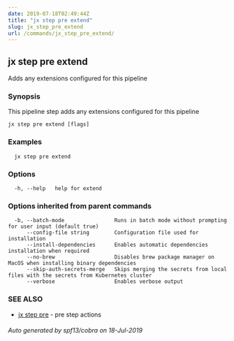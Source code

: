 ```yaml
---
date: 2019-07-18T02:49:44Z
title: "jx step pre extend"
slug: jx_step_pre_extend
url: /commands/jx_step_pre_extend/
---
```

## jx step pre extend

Adds any extensions configured for this pipeline

### Synopsis

This pipeline step adds any extensions configured for this pipeline

```
jx step pre extend [flags]
```

### Examples

```
  jx step pre extend
```

### Options

```
  -h, --help   help for extend
```

### Options inherited from parent commands

```
  -b, --batch-mode                Runs in batch mode without prompting for user input (default true)
      --config-file string        Configuration file used for installation
      --install-dependencies      Enables automatic dependencies installation when required
      --no-brew                   Disables brew package manager on MacOS when installing binary dependencies
      --skip-auth-secrets-merge   Skips merging the secrets from local files with the secrets from Kubernetes cluster
      --verbose                   Enables verbose output
```

### SEE ALSO

* [jx step pre](/commands/jx_step_pre/)	 - pre step actions

###### Auto generated by spf13/cobra on 18-Jul-2019
